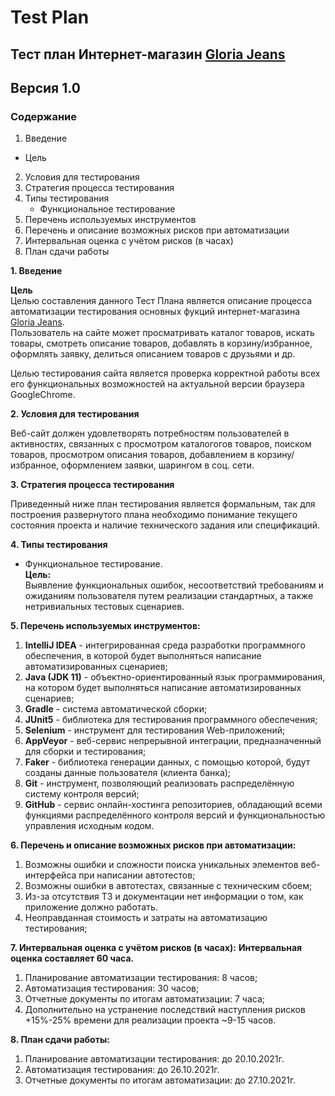 # Test Plan 
## Тест план Интернет-магазин [Gloria Jeans](https://www.gloria-jeans.ru/)
## Версия 1.0

### Содержание

1. Введение 
  * Цель
2. Условия для тестирования 
3. Стратегия процесса тестирования 
4. Типы тестирования
    * Функциональное тестирование
5. Перечень используемых инструментов
6. Перечень и описание возможных рисков при автоматизации
7. Интервальная оценка с учётом рисков (в часах)
8. План сдачи работы

**1. Введение**

**Цель**  
Целью составления данного Тест Плана является описание процесса автоматизации тестирования основных фукций интернет-магазина [Gloria Jeans](https://www.gloria-jeans.ru/).  
Пользователь на сайте может просматривать каталог товаров, искать товары, смотреть описание товаров, добавлять в корзину/избранное, оформлять заявку, делиться описанием товаров с друзьями и др.

Целью тестирования сайта является проверка корректной работы всех его функциональных возможностей на актуальной версии браузера GoogleChrome.


**2. Условия для тестирования**

Веб-сайт должен удовлетворять потребностям пользователей в активностях, связанных с просмотром каталогогов товаров, поиском товаров, просмотром  описания товаров, добавлением в корзину/избранное, оформлением заявки, шарингом в соц. сети.

**3. Стратегия процесса тестирования**

Приведенный ниже план тестирования является формальным, так для построения развернутого плана необходимо понимание текущего состояния проекта и наличие технического задания или спецификаций.

**4. Типы тестирования**  
* Функциональное тестирование.  
**Цель:**  
Выявление функциональных ошибок, несоответствий требованиям и ожиданиям пользователя путем реализации стандартных, а также нетривиальных тестовых сценариев.

**5. Перечень используемых инструментов:**  
1. **IntelliJ IDEA** - интегрированная среда разработки программного обеспечения, в которой будет выполняться написание автоматизированных сценариев;  
2. **Java (JDK 11)** - объектно-ориентированный язык программирования, на котором будет выполняться написание автоматизированных сценариев;  
3. **Gradle** - система автоматической сборки;  
4. **JUnit5** - библиотека для тестирования программного обеспечения;   
5. **Selenium** - инструмент для тестирования Web-приложений;  
6. **AppVeyor** - веб-сервис непрерывной интеграции, предназначенный для сборки и тестирования;
7. **Faker** - библиотека генерации данных, с помощью которой, будут созданы данные пользователя (клиента банка);  
8. **Git** - инструмент, позволяющий реализовать распределённую систему контроля версий;  
9. **GitHub** - сервис онлайн-хостинга репозиториев, обладающий всеми функциями распределённого контроля версий и функциональностью управления исходным кодом.  

**6. Перечень и описание возможных рисков при автоматизации:**
1. Возможны ошибки и сложности поиска уникальных элементов веб-интерфейса при написании автотестов; 
2. Возможны ошибки в автотестах, связанные с техническим сбоем; 
3. Из-за отсутствия ТЗ и документации нет информации о том, как приложение должно работать. 
4. Неоправданная стоимость и затраты на автоматизацию тестирования;

**7. Интервальная оценка с учётом рисков (в часах):**
  **Интервальная оценка составляет 60 часа.**
1. Планирование автоматизации тестирования: 8 часов;
2. Автоматизация тестирования: 30 часов;
3. Отчетные документы по итогам автоматизации: 7 часа;
4. Дополнительно на устранение последствий наступления рисков +15%-25% времени для реализации проекта ~9-15 часов.

**8. План сдачи работы:**
1. Планирование автоматизации тестирования: до 20.10.2021г.
2. Автоматизация тестирования: до  26.10.2021г.
3. Отчетные документы по итогам автоматизации: до 27.10.2021г.

